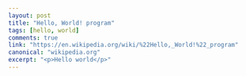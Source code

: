 ```yaml
---
layout: post
title: "Hello, World! program"
tags: [hello, world]
comments: true
link: "https://en.wikipedia.org/wiki/%22Hello,_World!%22_program"
canonical: "wikipedia.org"
excerpt: "<p>Hello world</p>"
---
```


